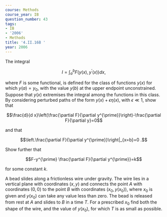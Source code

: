 ```yaml
---
course: Methods
course_year: IB
question_number: 43
tags:
- IB
- '2006'
- Methods
title: '4.II.16B '
year: 2006
---
```



The integral

$$I=\int_{a}^{b} F\left(y(x), y^{\prime}(x)\right) d x,$$

where $F$ is some functional, is defined for the class of functions $y(x)$ for which $y(a)=y_{0}$, with the value $y(b)$ at the upper endpoint unconstrained. Suppose that $y(x)$ extremises the integral among the functions in this class. By considering perturbed paths of the form $y(x)+\epsilon \eta(x)$, with $\epsilon \ll 1$, show that

$$\frac{d}{d x}\left(\frac{\partial F}{\partial y^{\prime}}\right)-\frac{\partial F}{\partial y}=0$$

and that

$$\left.\frac{\partial F}{\partial y^{\prime}}\right|_{x=b}=0 .$$

Show further that

$$F-y^{\prime} \frac{\partial F}{\partial y^{\prime}}=k$$

for some constant $k$.

A bead slides along a frictionless wire under gravity. The wire lies in a vertical plane with coordinates $(x, y)$ and connects the point $A$ with coordinates $(0,0)$ to the point $B$ with coordinates $\left(x_{0}, y\left(x_{0}\right)\right)$, where $x_{0}$ is given and $y\left(x_{0}\right)$ can take any value less than zero. The bead is released from rest at $A$ and slides to $B$ in a time $T$. For a prescribed $x_{0}$ find both the shape of the wire, and the value of $y\left(x_{0}\right)$, for which $T$ is as small as possible.